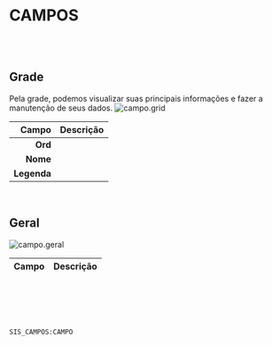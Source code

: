 # CAMPOS
<br>
<br>

## Grade
Pela grade, podemos visualizar suas principais informações e fazer a manutenção de seus dados.
![campo.grid](https://raw.githubusercontent.com/netforcews/docs-erp/master/geral/imagens/campo.grid.png)

Campo | Descrição
--:|---
**Ord** | 
**Nome** | 
**Legenda** | 
<br>

## Geral
![campo.geral](https://raw.githubusercontent.com/netforcews/docs-erp/master/geral/imagens/campo.geral.png)

Campo | Descrição
--:|---
<br>
<br>
<br>
<br>

```SIS_CAMPOS:CAMPO```
